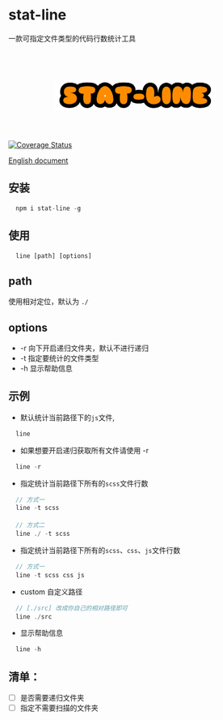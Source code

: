 # stat-line

一款可指定文件类型的代码行数统计工具

<h1 align="center">
	<br>
	<img width="320" src="./static/logo.png" alt="stat-line">
	<br>
	<br>
</h1>

[![Coverage Status](https://s3.amazonaws.com/assets.coveralls.io/badges/coveralls_100.svg)](https://coveralls.io/github/chalk/chalk?branch=main)

[English document](https://github.com/sdta25196/stat-line/blob/master/readme.md)

## 安装

```js
  npm i stat-line -g
```

## 使用

```js
  line [path] [options]
```

## path
  
  使用相对定位，默认为 `./`

## options
  
  * -r 向下开启递归文件夹，默认不进行递归
  * -t 指定要统计的文件类型
  * -h 显示帮助信息
  
## 示例

* 默认统计当前路径下的`js`文件,
```js
  line   
```

* 如果想要开启递归获取所有文件请使用 -r
```js
  line -r
```

* 指定统计当前路径下所有的`scss`文件行数
```js
  // 方式一
  line -t scss

  // 方式二
  line ./ -t scss 
```

* 指定统计当前路径下所有的`scss`、`css`、`js`文件行数
```js
  // 方式一
  line -t scss css js
```

* custom 自定义路径
```js
  // [./src] 改成你自己的相对路径即可
  line ./src
```
* 显示帮助信息
```js
  line -h
```

## 清单：

- [ ] 是否需要递归文件夹
- [ ] 指定不需要扫描的文件夹
